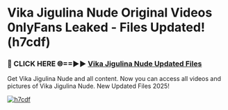 # Vika Jigulina Nude Original Videos 0nlyFans Leaked - Files Updated! (h7cdf)

<h3>🔴 CLICK HERE 🌐==►► <a href="https://tinyurl.com/yc6ubb5a" rel="nofollow">Vika Jigulina Nude Updated Files</a></h3>

Get Vika Jigulina Nude and all content. Now you can access all videos and pictures of Vika Jigulina Nude. New Updated Files 2025!

[![h7cdf](https://i.imgur.com/7eu0CRL.gif)](https://tinyurl.com/yc6ubb5a)
